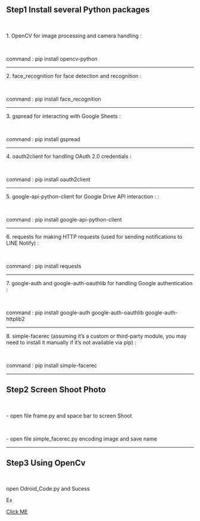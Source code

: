 <h2>Step1 Install several Python packages </h2> <br>
<p>1. OpenCV for image processing and camera handling :</p> <br>
<p> command : pip install opencv-python </p>
<hr>
<p>2. face_recognition for face detection and recognition :</p> <br>
<p> command : pip install face_recognition </p>
<hr>
<p>3. gspread for interacting with Google Sheets :</p> <br>
<p> command : pip install gspread </p>
<hr>
<p>4. oauth2client for handling OAuth 2.0 credentials :</p> <br>
<p> command : pip install oauth2client </p>
<hr>
<p>5. google-api-python-client for Google Drive API interaction : :</p> <br>
<p> command : pip install google-api-python-client </p>
<hr>
<p>6. requests for making HTTP requests (used for sending notifications to LINE Notify) :</p> <br>
<p> command : pip install requests </p>
<hr>
<p>7. google-auth and google-auth-oauthlib for handling Google authentication : </p> <br>
<p> command : pip install google-auth google-auth-oauthlib google-auth-httplib2
 </p>
<hr>
<p>8. simple-facerec (assuming it’s a custom or third-party module, you may need to install it manually if it’s not available via pip) : </p> <br>
<p> command : pip install simple-facerec </p>
<hr>
<h2>Step2 Screen Shoot Photo </h2> <br>
<p>- open file frame.py and space bar to screen Shoot </p> <br>
<p>- open file simple_facerec.py encoding image and save name </p>
<hr>
<h2>Step3 Using OpenCv </h2> <br>
<p>open Odroid_Code.py and Sucess</p>

<p>Ex</p>
<a href="https://youtu.be/pw-xLV8kSCk?si=H5fiZP8YH2dgKfVJ">Click  ME</a>
